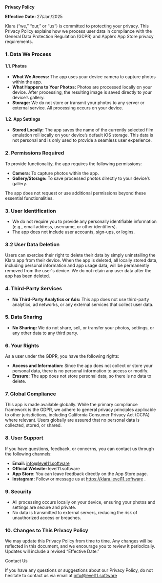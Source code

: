 **Privacy Policy**

**Effective Date:** 27/Jan/2025

Klara (“we,” “our,” or “us”) is committed to protecting your privacy. This Privacy Policy explains how we process user data in compliance with the General Data Protection Regulation (GDPR) and Apple’s App Store privacy requirements.

### 1. **Data We Process**
#### 1.1. **Photos**
- **What We Access:** The app uses your device camera to capture photos within the app.
- **What Happens to Your Photos:** Photos are processed locally on your device. After processing, the resulting image is saved directly to your device’s gallery.
- **Storage:** We do not store or transmit your photos to any server or external service. All processing occurs on your device.

#### 1.2. **App Settings**
- **Stored Locally:** The app saves the name of the currently selected film emulation roll locally on your device’s default iOS storage. This data is not personal and is only used to provide a seamless user experience.

### 2. **Permissions Required**
To provide functionality, the app requires the following permissions:
- **Camera:** To capture photos within the app.
- **Gallery/Storage:** To save processed photos directly to your device’s gallery.

The app does not request or use additional permissions beyond these essential functionalities.

### 3. **User Identification**
- We do not require you to provide any personally identifiable information (e.g., email address, username, or other identifiers).
- The app does not include user accounts, sign-ups, or logins.

### 3.2 User Data Deletion

Users can exercise their right to delete their data by simply uninstalling the Klara app from their device. When the app is deleted, all locally stored data, including personal information and app usage data, will be permanently removed from the user's device. We do not retain any user data after the app has been deleted.

### 4. **Third-Party Services**
- **No Third-Party Analytics or Ads:** This app does not use third-party analytics, ad networks, or any external services that collect user data.

### 5. **Data Sharing**
- **No Sharing:** We do not share, sell, or transfer your photos, settings, or any other data to any third party.

### 6. **Your Rights**
As a user under the GDPR, you have the following rights:
- **Access and Information:** Since the app does not collect or store your personal data, there is no personal information to access or modify.
- **Erasure:** The app does not store personal data, so there is no data to delete.

### 7. **Global Compliance**
This app is made available globally. While the primary compliance framework is the GDPR, we adhere to general privacy principles applicable to other jurisdictions, including California Consumer Privacy Act (CCPA) where relevant. Users globally are assured that no personal data is collected, stored, or shared.

### 8. **User Support**
If you have questions, feedback, or concerns, you can contact us through the following channels:
- **Email:** info@level11.software
- **Official Website:** level11.software
- **App Store:** You can leave feedback directly on the App Store page.
- **Instagram:** Follow or message us at https://klara.level11.software .

### 9. **Security**
- All processing occurs locally on your device, ensuring your photos and settings are secure and private.
- No data is transmitted to external servers, reducing the risk of unauthorized access or breaches.

### 10. **Changes to This Privacy Policy**
We may update this Privacy Policy from time to time. Any changes will be reflected in this document, and we encourage you to review it periodically. Updates will include a revised “Effective Date.”

Contact Us

If you have any questions or suggestions about our Privacy Policy, do not hesitate to contact us via email at info@level11.software

